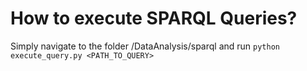 How to execute SPARQL Queries?
==============================
Simply navigate to the folder /DataAnalysis/sparql and run ```python execute_query.py <PATH_TO_QUERY>```